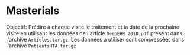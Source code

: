# Masterials
Objectif: Prédire à chaque visite le traitement et la date de la prochaine visite en utilisant les données de l'article `DeepEHR_2018.pdf` présent dans l'archive `Articles.tar.gz`. Les données a utiliser sont compressées dans l'archive `PatientsHTA.tar.gz`